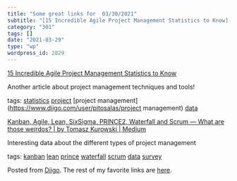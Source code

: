 ```yaml
---
title: "Some great links for  03/30/2021"
subtitle: "[15 Incredible Agile Project Management Statistics to Know](https://blog.capterra.com/agile-project-..."
category: "301"
tags: []
date: "2021-03-29"
type: "wp"
wordpress_id: 2829
---
```

[15 Incredible Agile Project Management Statistics to Know](https://blog.capterra.com/agile-project-management-statistics-for-2018/) 

Another article about project management techniques and tools!

 tags: [statistics](https://www.diigo.com/user/pitosalas/statistics) [project](https://www.diigo.com/user/pitosalas/project) [project management](https://www.diigo.com/user/pitosalas/project management) [data](https://www.diigo.com/user/pitosalas/data)

 [Kanban, Agile, Lean, SixSigma, PRINCE2, Waterfall and Scrum — What are those weirdos? | by Tomasz Kurowski | Medium](https://medium.com/@tomaszkurowski/kanban-agile-lean-sixsigma-prince2-waterfall-and-scrum-what-are-those-weirdos-45ed66c96bd9) 

Interesting data about the different types of project management

 tags: [kanban](https://www.diigo.com/user/pitosalas/kanban) [lean](https://www.diigo.com/user/pitosalas/lean) [prince](https://www.diigo.com/user/pitosalas/prince) [waterfall](https://www.diigo.com/user/pitosalas/waterfall) [scrum](https://www.diigo.com/user/pitosalas/scrum) [data](https://www.diigo.com/user/pitosalas/data) [survey](https://www.diigo.com/user/pitosalas/survey)

Posted from [Diigo](https://www.diigo.com). The rest of my favorite links are [here](https://www.diigo.com/user/pitosalas).